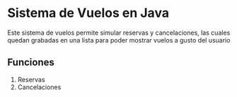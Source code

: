 # Sistema de Vuelos en Java

Este sistema de vuelos permite simular reservas y cancelaciones, las cuales quedan grabadas en una lista para poder mostrar vuelos a gusto del usuario

## Funciones

1. Reservas
2. Cancelaciones

